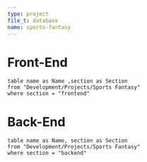 ```yaml
---
type: project
file_t: database
name: sports-fantasy
---
```


# Front-End 
```dataview
table name as Name ,section as Section
from "Development/Projects/Sports Fantasy"
where section = "frontend"
```

# Back-End
```dataview
table name as Name, section as Section
from "Development/Projects/Sports Fantasy"
where section = "backend"
```
